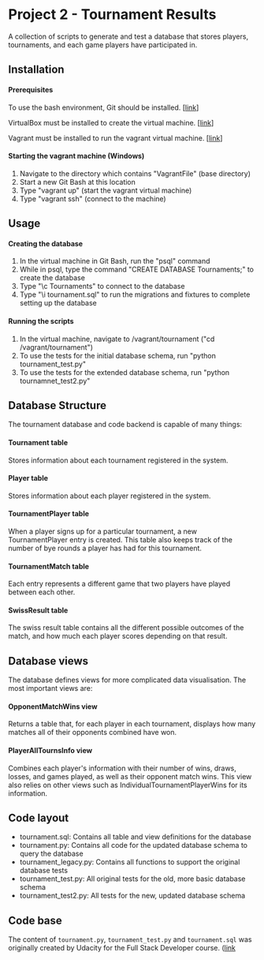 # Project 2 - Tournament Results
A collection of scripts to generate and test a database that stores players, tournaments, and each game players have participated in.

## Installation
#### Prerequisites
To use the bash environment, Git should be installed. [[link](https://git-scm.com/)]

VirtualBox must be installed to create the virtual machine. [[link](https://www.virtualbox.org/)]

Vagrant must be installed to run the vagrant virtual machine. [[link](https://www.vagrantup.com/)]

#### Starting the vagrant machine (Windows)
1. Navigate to the directory which contains "VagrantFile" (base directory)
2. Start a new Git Bash at this location
3. Type "vagrant up" (start the vagrant virtual machine)
4. Type "vagrant ssh" (connect to the machine)

## Usage
#### Creating the database
1. In the virtual machine in Git Bash, run the "psql" command
2. While in psql, type the command "CREATE DATABASE Tournaments;" to create the database
3. Type "\c Tournaments" to connect to the database
4. Type "\i tournament.sql" to run the migrations and fixtures to complete setting up the database

#### Running the scripts
1. In the virtual machine, navigate to /vagrant/tournament ("cd /vagrant/tournament")
2. To use the tests for the initial database schema, run "python tournament_test.py"
3. To use the tests for the extended database schema, run "python tournamnet_test2.py"

## Database Structure
The tournament database and code backend is capable of many things:

#### Tournament table
Stores information about each tournament registered in the system.

#### Player table
Stores information about each player registered in the system.

#### TournamentPlayer table
When a player signs up for a particular tournament, a new TournamentPlayer entry is created. This table also keeps track of the number of bye rounds a player has had for this tournament.

#### TournamentMatch table
Each entry represents a different game that two players have played between each other.

#### SwissResult table
The swiss result table contains all the different possible outcomes of the match, and how much each player scores depending on that result.

## Database views
The database defines views for more complicated data visualisation. The most important views are:

#### OpponentMatchWins view
Returns a table that, for each player in each tournament, displays how many matches all of their opponents combined have won.

#### PlayerAllTournsInfo view
Combines each player's information with their number of wins, draws, losses, and games played, as well as their opponent match wins. This view also relies on other views such as IndividualTournamentPlayerWins for its information.

## Code layout
- tournament.sql: Contains all table and view definitions for the database
- tournament.py: Contains all code for the updated database schema to query the database
- tournament_legacy.py: Contains all functions to support the original database tests
- tournament_test.py: All original tests for the old, more basic database schema
- tournament_test2.py: All tests for the new, updated database schema

## Code base

The content of `tournament.py`, `tournament_test.py` and `tournament.sql` was originally created by Udacity for the Full Stack Developer course. ([link](https://github.com/adarsh0806/udacity-full-stack/tree/master/p2)
